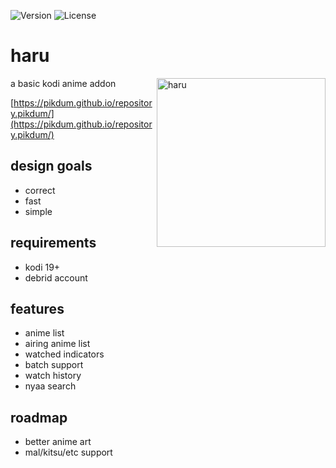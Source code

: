 ![Version](https://img.shields.io/github/v/tag/pikdum/plugin.video.haru?label=version&logo=github)
![License](https://img.shields.io/github/license/pikdum/plugin.video.haru)

# haru

<img src="icon.png" width="270" align="right" alt="haru">

a basic kodi anime addon

[https://pikdum.github.io/repository.pikdum/](https://pikdum.github.io/repository.pikdum/)

## design goals

- correct
- fast
- simple

## requirements

- kodi 19+
- debrid account

## features

- anime list
- airing anime list
- watched indicators
- batch support
- watch history
- nyaa search

## roadmap

- better anime art
- mal/kitsu/etc support
